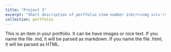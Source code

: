 ```yaml
---
title: "Project 3"
excerpt: "Short description of portfolio item number 1<br/><img src='/videos/Cosserat_Simulation.mp4'>"
collection: portfolio
---
```


This is an item in your portfolio. It can be have images or nice text. If you name the file .md, it will be parsed as markdown. If you name the file .html, it will be parsed as HTML.
